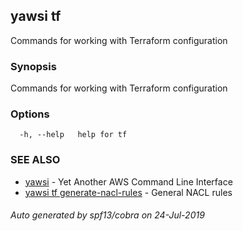 ## yawsi tf

Commands for working with Terraform configuration

### Synopsis


Commands for working with Terraform configuration

### Options

```
  -h, --help   help for tf
```

### SEE ALSO
* [yawsi](yawsi.md)	 - Yet Another AWS Command Line Interface
* [yawsi tf generate-nacl-rules](yawsi_tf_generate-nacl-rules.md)	 - General NACL rules

###### Auto generated by spf13/cobra on 24-Jul-2019
